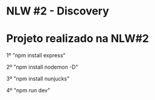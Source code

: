 # NLW #2 - Discovery
 
 # Projeto realizado na NLW#2

 1º "npm install express"

 2º "npm install nodemon -D"

 3º "npm install nunjucks"

 4º "npm run dev"
